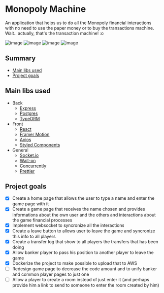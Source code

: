 # Monopoly Machine

An application that helps us to do all the Monopoly financial interactions with no need to use the paper money or to buy the transactions machine. Wait.. actually, that's the transaction machine! :o

![image](https://img.shields.io/tokei/lines/github/richardqcarvalho/monopoly-machine?style=for-the-badge)
![image](https://img.shields.io/badge/status-under%20development-yellow?style=for-the-badge)
![image](https://img.shields.io/github/last-commit/richardqcarvalho/monopoly-machine?style=for-the-badge&logo=github&logoColor=white)
![image](https://img.shields.io/website?down_color=red&down_message=down&up_color=green&up_message=up&url=https%3A%2F%2Fweb.monopolymachine.app&style=for-the-badge&logo=traefikproxy&logoColor=white)

## Summary

- [Main libs used](#main-libs-used)
- [Project goals](#project-goals)

## Main libs used

- Back
  - [Express]()
  - [Postgres]()
  - [TypeORM]()
- Front
  - [React](https://react.dev/)
  - [Framer Motion]()
  - [Axios]()
  - [Styled Components]()
- General
  - [Socket.io]()
  - [Wait-on](https://github.com/jeffbski/wait-on)
  - [Concurrently](https://github.com/open-cli-tools/concurrently)
  - [Prettier](https://prettier.io/)

## Project goals

- [x] Create a home page that allows the user to type a name and enter the game page with it
- [x] Create a game page that receives the name chosen and provides informations about the own user and the others and interactions about the game financial processes
- [x] Implement websocket to syncronize all the interactions
- [x] Create a leave button to allows user to leave the game and syncronize this info to all players
- [x] Create a transfer log that show to all players the transfers that has been doing
- [x] Allow banker player to pass his position to another player to leave the game
- [x] Dockerize the project to make possible to upload that to AWS
- [ ] Redesign game page to decrease the code amount and to unify banker and common player pages to just one
- [ ] Allow a player to create a room instead of just enter it (and perhaps provide him a link to send to someone to enter the room created by him)
